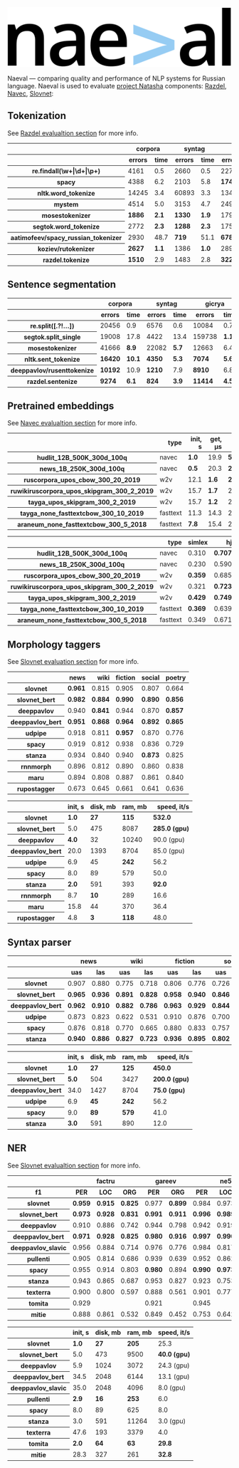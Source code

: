 <img src="https://github.com/natasha/natasha-logos/blob/master/naeval.svg">

Naeval — comparing quality and performance of NLP systems for Russian language. Naeval is used to evaluate <a href="https://github.com/natasha">project Natasha</a> components: <a href="https://github.com/natasha/razdel">Razdel</a>, <a href="https://github.com/natasha/navec">Navec</a>, <a href="https://github.com/natasha/slovnet">Slovnet</a>:

## Tokenization

See <a href="https://github.com/natasha/razdel#quality-performance">Razdel evalualtion section</a> for more info.

<!--- token --->
<table border="0" class="dataframe">
  <thead>
    <tr>
      <th></th>
      <th colspan="2" halign="left">corpora</th>
      <th colspan="2" halign="left">syntag</th>
      <th colspan="2" halign="left">gicrya</th>
      <th colspan="2" halign="left">rnc</th>
    </tr>
    <tr>
      <th></th>
      <th>errors</th>
      <th>time</th>
      <th>errors</th>
      <th>time</th>
      <th>errors</th>
      <th>time</th>
      <th>errors</th>
      <th>time</th>
    </tr>
  </thead>
  <tbody>
    <tr>
      <th>re.findall(\w+|\d+|\p+)</th>
      <td>4161</td>
      <td>0.5</td>
      <td>2660</td>
      <td>0.5</td>
      <td>2277</td>
      <td>0.4</td>
      <td>7606</td>
      <td>0.4</td>
    </tr>
    <tr>
      <th>spacy</th>
      <td>4388</td>
      <td>6.2</td>
      <td>2103</td>
      <td>5.8</td>
      <td><b>1740</b></td>
      <td>4.1</td>
      <td>4057</td>
      <td>3.9</td>
    </tr>
    <tr>
      <th>nltk.word_tokenize</th>
      <td>14245</td>
      <td>3.4</td>
      <td>60893</td>
      <td>3.3</td>
      <td>13496</td>
      <td>2.7</td>
      <td>41485</td>
      <td>2.9</td>
    </tr>
    <tr>
      <th>mystem</th>
      <td>4514</td>
      <td>5.0</td>
      <td>3153</td>
      <td>4.7</td>
      <td>2497</td>
      <td>3.7</td>
      <td><b>2028</b></td>
      <td>3.9</td>
    </tr>
    <tr>
      <th>mosestokenizer</th>
      <td><b>1886</b></td>
      <td><b>2.1</b></td>
      <td><b>1330</b></td>
      <td><b>1.9</b></td>
      <td>1796</td>
      <td><b>1.6</b></td>
      <td><b>2123</b></td>
      <td><b>1.7</b></td>
    </tr>
    <tr>
      <th>segtok.word_tokenize</th>
      <td>2772</td>
      <td><b>2.3</b></td>
      <td><b>1288</b></td>
      <td><b>2.3</b></td>
      <td>1759</td>
      <td><b>1.8</b></td>
      <td><b>1229</b></td>
      <td><b>1.8</b></td>
    </tr>
    <tr>
      <th>aatimofeev/spacy_russian_tokenizer</th>
      <td>2930</td>
      <td>48.7</td>
      <td><b>719</b></td>
      <td>51.1</td>
      <td><b>678</b></td>
      <td>39.5</td>
      <td>2681</td>
      <td>52.2</td>
    </tr>
    <tr>
      <th>koziev/rutokenizer</th>
      <td><b>2627</b></td>
      <td><b>1.1</b></td>
      <td>1386</td>
      <td><b>1.0</b></td>
      <td>2893</td>
      <td><b>0.8</b></td>
      <td>9411</td>
      <td><b>0.9</b></td>
    </tr>
    <tr>
      <th>razdel.tokenize</th>
      <td><b>1510</b></td>
      <td>2.9</td>
      <td>1483</td>
      <td>2.8</td>
      <td><b>322</b></td>
      <td>2.0</td>
      <td>2124</td>
      <td>2.2</td>
    </tr>
  </tbody>
</table>
<!--- token --->

## Sentence segmentation

<!--- sent --->
<table border="0" class="dataframe">
  <thead>
    <tr>
      <th></th>
      <th colspan="2" halign="left">corpora</th>
      <th colspan="2" halign="left">syntag</th>
      <th colspan="2" halign="left">gicrya</th>
      <th colspan="2" halign="left">rnc</th>
    </tr>
    <tr>
      <th></th>
      <th>errors</th>
      <th>time</th>
      <th>errors</th>
      <th>time</th>
      <th>errors</th>
      <th>time</th>
      <th>errors</th>
      <th>time</th>
    </tr>
  </thead>
  <tbody>
    <tr>
      <th>re.split([.?!…])</th>
      <td>20456</td>
      <td>0.9</td>
      <td>6576</td>
      <td>0.6</td>
      <td>10084</td>
      <td>0.7</td>
      <td>23356</td>
      <td>1.0</td>
    </tr>
    <tr>
      <th>segtok.split_single</th>
      <td>19008</td>
      <td>17.8</td>
      <td>4422</td>
      <td>13.4</td>
      <td>159738</td>
      <td><b>1.1</b></td>
      <td>164218</td>
      <td><b>2.8</b></td>
    </tr>
    <tr>
      <th>mosestokenizer</th>
      <td>41666</td>
      <td><b>8.9</b></td>
      <td>22082</td>
      <td><b>5.7</b></td>
      <td>12663</td>
      <td>6.4</td>
      <td>50560</td>
      <td><b>7.4</b></td>
    </tr>
    <tr>
      <th>nltk.sent_tokenize</th>
      <td><b>16420</b></td>
      <td><b>10.1</b></td>
      <td><b>4350</b></td>
      <td><b>5.3</b></td>
      <td><b>7074</b></td>
      <td><b>5.6</b></td>
      <td><b>32534</b></td>
      <td>8.9</td>
    </tr>
    <tr>
      <th>deeppavlov/rusenttokenize</th>
      <td><b>10192</b></td>
      <td>10.9</td>
      <td><b>1210</b></td>
      <td>7.9</td>
      <td><b>8910</b></td>
      <td>6.8</td>
      <td><b>21410</b></td>
      <td><b>7.0</b></td>
    </tr>
    <tr>
      <th>razdel.sentenize</th>
      <td><b>9274</b></td>
      <td><b>6.1</b></td>
      <td><b>824</b></td>
      <td><b>3.9</b></td>
      <td><b>11414</b></td>
      <td><b>4.5</b></td>
      <td><b>10594</b></td>
      <td>7.5</td>
    </tr>
  </tbody>
</table>
<!--- sent --->

## Pretrained embeddings

See <a href="https://github.com/natasha/navec#evaluation">Navec evalualtion section</a> for more info.

<!--- emb1 --->
<table border="0" class="dataframe">
  <thead>
    <tr style="text-align: right;">
      <th></th>
      <th>type</th>
      <th>init, s</th>
      <th>get, µs</th>
      <th>disk, mb</th>
      <th>ram, mb</th>
      <th>vocab</th>
    </tr>
  </thead>
  <tbody>
    <tr>
      <th>hudlit_12B_500K_300d_100q</th>
      <td>navec</td>
      <td><b>1.0</b></td>
      <td>19.9</td>
      <td><b>50.6</b></td>
      <td><b>95.3</b></td>
      <td><b>500K</b></td>
    </tr>
    <tr>
      <th>news_1B_250K_300d_100q</th>
      <td>navec</td>
      <td><b>0.5</b></td>
      <td>20.3</td>
      <td><b>25.4</b></td>
      <td><b>47.7</b></td>
      <td><b>250K</b></td>
    </tr>
    <tr>
      <th>ruscorpora_upos_cbow_300_20_2019</th>
      <td>w2v</td>
      <td>12.1</td>
      <td><b>1.6</b></td>
      <td><b>220.6</b></td>
      <td><b>236.1</b></td>
      <td>189K</td>
    </tr>
    <tr>
      <th>ruwikiruscorpora_upos_skipgram_300_2_2019</th>
      <td>w2v</td>
      <td>15.7</td>
      <td><b>1.7</b></td>
      <td>290.0</td>
      <td>309.4</td>
      <td>248K</td>
    </tr>
    <tr>
      <th>tayga_upos_skipgram_300_2_2019</th>
      <td>w2v</td>
      <td>15.7</td>
      <td><b>1.2</b></td>
      <td>290.7</td>
      <td>310.9</td>
      <td><b>249K</b></td>
    </tr>
    <tr>
      <th>tayga_none_fasttextcbow_300_10_2019</th>
      <td>fasttext</td>
      <td>11.3</td>
      <td>14.3</td>
      <td>2741.9</td>
      <td>2746.9</td>
      <td>192K</td>
    </tr>
    <tr>
      <th>araneum_none_fasttextcbow_300_5_2018</th>
      <td>fasttext</td>
      <td><b>7.8</b></td>
      <td>15.4</td>
      <td>2752.1</td>
      <td>2754.7</td>
      <td>195K</td>
    </tr>
  </tbody>
</table>
<!--- emb1 --->

<!--- emb2 --->
<table border="0" class="dataframe">
  <thead>
    <tr style="text-align: right;">
      <th></th>
      <th>type</th>
      <th>simlex</th>
      <th>hj</th>
      <th>rt</th>
      <th>ae</th>
      <th>ae2</th>
      <th>lrwc</th>
    </tr>
  </thead>
  <tbody>
    <tr>
      <th>hudlit_12B_500K_300d_100q</th>
      <td>navec</td>
      <td>0.310</td>
      <td><b>0.707</b></td>
      <td><b>0.842</b></td>
      <td><b>0.931</b></td>
      <td><b>0.923</b></td>
      <td><b>0.604</b></td>
    </tr>
    <tr>
      <th>news_1B_250K_300d_100q</th>
      <td>navec</td>
      <td>0.230</td>
      <td>0.590</td>
      <td>0.784</td>
      <td><b>0.866</b></td>
      <td>0.861</td>
      <td>0.589</td>
    </tr>
    <tr>
      <th>ruscorpora_upos_cbow_300_20_2019</th>
      <td>w2v</td>
      <td><b>0.359</b></td>
      <td>0.685</td>
      <td><b>0.852</b></td>
      <td>0.758</td>
      <td><b>0.896</b></td>
      <td>0.602</td>
    </tr>
    <tr>
      <th>ruwikiruscorpora_upos_skipgram_300_2_2019</th>
      <td>w2v</td>
      <td>0.321</td>
      <td><b>0.723</b></td>
      <td>0.817</td>
      <td><b>0.801</b></td>
      <td>0.860</td>
      <td><b>0.629</b></td>
    </tr>
    <tr>
      <th>tayga_upos_skipgram_300_2_2019</th>
      <td>w2v</td>
      <td><b>0.429</b></td>
      <td><b>0.749</b></td>
      <td><b>0.871</b></td>
      <td>0.771</td>
      <td><b>0.899</b></td>
      <td><b>0.639</b></td>
    </tr>
    <tr>
      <th>tayga_none_fasttextcbow_300_10_2019</th>
      <td>fasttext</td>
      <td><b>0.369</b></td>
      <td>0.639</td>
      <td>0.793</td>
      <td>0.682</td>
      <td>0.813</td>
      <td>0.536</td>
    </tr>
    <tr>
      <th>araneum_none_fasttextcbow_300_5_2018</th>
      <td>fasttext</td>
      <td>0.349</td>
      <td>0.671</td>
      <td>0.801</td>
      <td>0.706</td>
      <td>0.793</td>
      <td>0.579</td>
    </tr>
  </tbody>
</table>
<!--- emb2 --->

## Morphology taggers

See <a href="https://github.com/natasha/slovnet#morphology-1">Slovnet evaluation section</a> for more info.

<!--- morph1 --->
<table border="0" class="dataframe">
  <thead>
    <tr style="text-align: right;">
      <th></th>
      <th>news</th>
      <th>wiki</th>
      <th>fiction</th>
      <th>social</th>
      <th>poetry</th>
    </tr>
  </thead>
  <tbody>
    <tr>
      <th>slovnet</th>
      <td><b>0.961</b></td>
      <td>0.815</td>
      <td>0.905</td>
      <td>0.807</td>
      <td>0.664</td>
    </tr>
    <tr>
      <th>slovnet_bert</th>
      <td><b>0.982</b></td>
      <td><b>0.884</b></td>
      <td><b>0.990</b></td>
      <td><b>0.890</b></td>
      <td><b>0.856</b></td>
    </tr>
    <tr>
      <th>deeppavlov</th>
      <td>0.940</td>
      <td><b>0.841</b></td>
      <td>0.944</td>
      <td>0.870</td>
      <td><b>0.857</b></td>
    </tr>
    <tr>
      <th>deeppavlov_bert</th>
      <td><b>0.951</b></td>
      <td><b>0.868</b></td>
      <td><b>0.964</b></td>
      <td><b>0.892</b></td>
      <td><b>0.865</b></td>
    </tr>
    <tr>
      <th>udpipe</th>
      <td>0.918</td>
      <td>0.811</td>
      <td><b>0.957</b></td>
      <td>0.870</td>
      <td>0.776</td>
    </tr>
    <tr>
      <th>spacy</th>
      <td>0.919</td>
      <td>0.812</td>
      <td>0.938</td>
      <td>0.836</td>
      <td>0.729</td>
    </tr>
    <tr>
      <th>stanza</th>
      <td>0.934</td>
      <td>0.840</td>
      <td>0.940</td>
      <td><b>0.873</b></td>
      <td>0.825</td>
    </tr>
    <tr>
      <th>rnnmorph</th>
      <td>0.896</td>
      <td>0.812</td>
      <td>0.890</td>
      <td>0.860</td>
      <td>0.838</td>
    </tr>
    <tr>
      <th>maru</th>
      <td>0.894</td>
      <td>0.808</td>
      <td>0.887</td>
      <td>0.861</td>
      <td>0.840</td>
    </tr>
    <tr>
      <th>rupostagger</th>
      <td>0.673</td>
      <td>0.645</td>
      <td>0.661</td>
      <td>0.641</td>
      <td>0.636</td>
    </tr>
  </tbody>
</table>
<!--- morph1 --->

<!--- morph2 --->
<table border="0" class="dataframe">
  <thead>
    <tr style="text-align: right;">
      <th></th>
      <th>init, s</th>
      <th>disk, mb</th>
      <th>ram, mb</th>
      <th>speed, it/s</th>
    </tr>
  </thead>
  <tbody>
    <tr>
      <th>slovnet</th>
      <td><b>1.0</b></td>
      <td><b>27</b></td>
      <td><b>115</b></td>
      <td><b>532.0</b></td>
    </tr>
    <tr>
      <th>slovnet_bert</th>
      <td>5.0</td>
      <td>475</td>
      <td>8087</td>
      <td><b>285.0 (gpu)</b></td>
    </tr>
    <tr>
      <th>deeppavlov</th>
      <td><b>4.0</b></td>
      <td>32</td>
      <td>10240</td>
      <td>90.0 (gpu)</td>
    </tr>
    <tr>
      <th>deeppavlov_bert</th>
      <td>20.0</td>
      <td>1393</td>
      <td>8704</td>
      <td>85.0 (gpu)</td>
    </tr>
    <tr>
      <th>udpipe</th>
      <td>6.9</td>
      <td>45</td>
      <td><b>242</b></td>
      <td>56.2</td>
    </tr>
    <tr>
      <th>spacy</th>
      <td>8.0</td>
      <td>89</td>
      <td>579</td>
      <td>50.0</td>
    </tr>
    <tr>
      <th>stanza</th>
      <td><b>2.0</b></td>
      <td>591</td>
      <td>393</td>
      <td><b>92.0</b></td>
    </tr>
    <tr>
      <th>rnnmorph</th>
      <td>8.7</td>
      <td><b>10</b></td>
      <td>289</td>
      <td>16.6</td>
    </tr>
    <tr>
      <th>maru</th>
      <td>15.8</td>
      <td>44</td>
      <td>370</td>
      <td>36.4</td>
    </tr>
    <tr>
      <th>rupostagger</th>
      <td>4.8</td>
      <td><b>3</b></td>
      <td><b>118</b></td>
      <td>48.0</td>
    </tr>
  </tbody>
</table>
<!--- morph2 --->

## Syntax parser

<!--- syntax1 --->
<table border="0" class="dataframe">
  <thead>
    <tr>
      <th></th>
      <th colspan="2" halign="left">news</th>
      <th colspan="2" halign="left">wiki</th>
      <th colspan="2" halign="left">fiction</th>
      <th colspan="2" halign="left">social</th>
      <th colspan="2" halign="left">poetry</th>
    </tr>
    <tr>
      <th></th>
      <th>uas</th>
      <th>las</th>
      <th>uas</th>
      <th>las</th>
      <th>uas</th>
      <th>las</th>
      <th>uas</th>
      <th>las</th>
      <th>uas</th>
      <th>las</th>
    </tr>
  </thead>
  <tbody>
    <tr>
      <th>slovnet</th>
      <td>0.907</td>
      <td>0.880</td>
      <td>0.775</td>
      <td>0.718</td>
      <td>0.806</td>
      <td>0.776</td>
      <td>0.726</td>
      <td>0.656</td>
      <td>0.542</td>
      <td>0.469</td>
    </tr>
    <tr>
      <th>slovnet_bert</th>
      <td><b>0.965</b></td>
      <td><b>0.936</b></td>
      <td><b>0.891</b></td>
      <td><b>0.828</b></td>
      <td><b>0.958</b></td>
      <td><b>0.940</b></td>
      <td><b>0.846</b></td>
      <td><b>0.782</b></td>
      <td><b>0.776</b></td>
      <td><b>0.706</b></td>
    </tr>
    <tr>
      <th>deeppavlov_bert</th>
      <td><b>0.962</b></td>
      <td><b>0.910</b></td>
      <td><b>0.882</b></td>
      <td><b>0.786</b></td>
      <td><b>0.963</b></td>
      <td><b>0.929</b></td>
      <td><b>0.844</b></td>
      <td><b>0.761</b></td>
      <td><b>0.784</b></td>
      <td><b>0.691</b></td>
    </tr>
    <tr>
      <th>udpipe</th>
      <td>0.873</td>
      <td>0.823</td>
      <td>0.622</td>
      <td>0.531</td>
      <td>0.910</td>
      <td>0.876</td>
      <td>0.700</td>
      <td>0.624</td>
      <td>0.625</td>
      <td>0.534</td>
    </tr>
    <tr>
      <th>spacy</th>
      <td>0.876</td>
      <td>0.818</td>
      <td>0.770</td>
      <td>0.665</td>
      <td>0.880</td>
      <td>0.833</td>
      <td>0.757</td>
      <td>0.666</td>
      <td>0.657</td>
      <td>0.544</td>
    </tr>
    <tr>
      <th>stanza</th>
      <td><b>0.940</b></td>
      <td><b>0.886</b></td>
      <td><b>0.827</b></td>
      <td><b>0.723</b></td>
      <td><b>0.936</b></td>
      <td><b>0.895</b></td>
      <td><b>0.802</b></td>
      <td><b>0.714</b></td>
      <td><b>0.713</b></td>
      <td><b>0.613</b></td>
    </tr>
  </tbody>
</table>
<!--- syntax1 --->

<!--- syntax2 --->
<table border="0" class="dataframe">
  <thead>
    <tr style="text-align: right;">
      <th></th>
      <th>init, s</th>
      <th>disk, mb</th>
      <th>ram, mb</th>
      <th>speed, it/s</th>
    </tr>
  </thead>
  <tbody>
    <tr>
      <th>slovnet</th>
      <td><b>1.0</b></td>
      <td><b>27</b></td>
      <td><b>125</b></td>
      <td><b>450.0</b></td>
    </tr>
    <tr>
      <th>slovnet_bert</th>
      <td><b>5.0</b></td>
      <td>504</td>
      <td>3427</td>
      <td><b>200.0 (gpu)</b></td>
    </tr>
    <tr>
      <th>deeppavlov_bert</th>
      <td>34.0</td>
      <td>1427</td>
      <td>8704</td>
      <td><b>75.0 (gpu)</b></td>
    </tr>
    <tr>
      <th>udpipe</th>
      <td>6.9</td>
      <td><b>45</b></td>
      <td><b>242</b></td>
      <td>56.2</td>
    </tr>
    <tr>
      <th>spacy</th>
      <td>9.0</td>
      <td><b>89</b></td>
      <td><b>579</b></td>
      <td>41.0</td>
    </tr>
    <tr>
      <th>stanza</th>
      <td><b>3.0</b></td>
      <td>591</td>
      <td>890</td>
      <td>12.0</td>
    </tr>
  </tbody>
</table>
<!--- syntax2 --->

## NER

See <a href="https://github.com/natasha/slovnet#evaluation">Slovnet evalualtion section</a> for more info.

<!--- ner1 --->
<table border="0" class="dataframe">
  <thead>
    <tr>
      <th></th>
      <th colspan="3" halign="left">factru</th>
      <th colspan="2" halign="left">gareev</th>
      <th colspan="3" halign="left">ne5</th>
      <th colspan="3" halign="left">bsnlp</th>
    </tr>
    <tr>
      <th>f1</th>
      <th>PER</th>
      <th>LOC</th>
      <th>ORG</th>
      <th>PER</th>
      <th>ORG</th>
      <th>PER</th>
      <th>LOC</th>
      <th>ORG</th>
      <th>PER</th>
      <th>LOC</th>
      <th>ORG</th>
    </tr>
  </thead>
  <tbody>
    <tr>
      <th>slovnet</th>
      <td><b>0.959</b></td>
      <td><b>0.915</b></td>
      <td><b>0.825</b></td>
      <td>0.977</td>
      <td><b>0.899</b></td>
      <td>0.984</td>
      <td>0.973</td>
      <td>0.951</td>
      <td>0.944</td>
      <td>0.834</td>
      <td>0.718</td>
    </tr>
    <tr>
      <th>slovnet_bert</th>
      <td><b>0.973</b></td>
      <td><b>0.928</b></td>
      <td><b>0.831</b></td>
      <td><b>0.991</b></td>
      <td><b>0.911</b></td>
      <td><b>0.996</b></td>
      <td><b>0.989</b></td>
      <td><b>0.976</b></td>
      <td><b>0.960</b></td>
      <td>0.838</td>
      <td><b>0.733</b></td>
    </tr>
    <tr>
      <th>deeppavlov</th>
      <td>0.910</td>
      <td>0.886</td>
      <td>0.742</td>
      <td>0.944</td>
      <td>0.798</td>
      <td>0.942</td>
      <td>0.919</td>
      <td>0.881</td>
      <td>0.866</td>
      <td>0.767</td>
      <td>0.624</td>
    </tr>
    <tr>
      <th>deeppavlov_bert</th>
      <td><b>0.971</b></td>
      <td><b>0.928</b></td>
      <td><b>0.825</b></td>
      <td><b>0.980</b></td>
      <td><b>0.916</b></td>
      <td><b>0.997</b></td>
      <td><b>0.990</b></td>
      <td><b>0.976</b></td>
      <td><b>0.954</b></td>
      <td><b>0.840</b></td>
      <td><b>0.741</b></td>
    </tr>
    <tr>
      <th>deeppavlov_slavic</th>
      <td>0.956</td>
      <td>0.884</td>
      <td>0.714</td>
      <td>0.976</td>
      <td>0.776</td>
      <td>0.984</td>
      <td>0.817</td>
      <td>0.761</td>
      <td><b>0.965</b></td>
      <td><b>0.925</b></td>
      <td><b>0.831</b></td>
    </tr>
    <tr>
      <th>pullenti</th>
      <td>0.905</td>
      <td>0.814</td>
      <td>0.686</td>
      <td>0.939</td>
      <td>0.639</td>
      <td>0.952</td>
      <td>0.862</td>
      <td>0.683</td>
      <td>0.900</td>
      <td>0.769</td>
      <td>0.566</td>
    </tr>
    <tr>
      <th>spacy</th>
      <td>0.955</td>
      <td>0.914</td>
      <td>0.803</td>
      <td><b>0.980</b></td>
      <td>0.894</td>
      <td><b>0.990</b></td>
      <td><b>0.973</b></td>
      <td><b>0.951</b></td>
      <td>0.938</td>
      <td>0.828</td>
      <td>0.703</td>
    </tr>
    <tr>
      <th>stanza</th>
      <td>0.943</td>
      <td>0.865</td>
      <td>0.687</td>
      <td>0.953</td>
      <td>0.827</td>
      <td>0.923</td>
      <td>0.753</td>
      <td>0.734</td>
      <td>0.938</td>
      <td><b>0.838</b></td>
      <td>0.724</td>
    </tr>
    <tr>
      <th>texterra</th>
      <td>0.900</td>
      <td>0.800</td>
      <td>0.597</td>
      <td>0.888</td>
      <td>0.561</td>
      <td>0.901</td>
      <td>0.777</td>
      <td>0.594</td>
      <td>0.858</td>
      <td>0.783</td>
      <td>0.548</td>
    </tr>
    <tr>
      <th>tomita</th>
      <td>0.929</td>
      <td></td>
      <td></td>
      <td>0.921</td>
      <td></td>
      <td>0.945</td>
      <td></td>
      <td></td>
      <td>0.881</td>
      <td></td>
      <td></td>
    </tr>
    <tr>
      <th>mitie</th>
      <td>0.888</td>
      <td>0.861</td>
      <td>0.532</td>
      <td>0.849</td>
      <td>0.452</td>
      <td>0.753</td>
      <td>0.642</td>
      <td>0.432</td>
      <td>0.736</td>
      <td>0.801</td>
      <td>0.524</td>
    </tr>
  </tbody>
</table>
<!--- ner1 --->

<!--- ner2 --->
<table border="0" class="dataframe">
  <thead>
    <tr style="text-align: right;">
      <th></th>
      <th>init, s</th>
      <th>disk, mb</th>
      <th>ram, mb</th>
      <th>speed, it/s</th>
    </tr>
  </thead>
  <tbody>
    <tr>
      <th>slovnet</th>
      <td><b>1.0</b></td>
      <td><b>27</b></td>
      <td><b>205</b></td>
      <td>25.3</td>
    </tr>
    <tr>
      <th>slovnet_bert</th>
      <td>5.0</td>
      <td>473</td>
      <td>9500</td>
      <td><b>40.0 (gpu)</b></td>
    </tr>
    <tr>
      <th>deeppavlov</th>
      <td>5.9</td>
      <td>1024</td>
      <td>3072</td>
      <td>24.3 (gpu)</td>
    </tr>
    <tr>
      <th>deeppavlov_bert</th>
      <td>34.5</td>
      <td>2048</td>
      <td>6144</td>
      <td>13.1 (gpu)</td>
    </tr>
    <tr>
      <th>deeppavlov_slavic</th>
      <td>35.0</td>
      <td>2048</td>
      <td>4096</td>
      <td>8.0 (gpu)</td>
    </tr>
    <tr>
      <th>pullenti</th>
      <td><b>2.9</b></td>
      <td><b>16</b></td>
      <td><b>253</b></td>
      <td>6.0</td>
    </tr>
    <tr>
      <th>spacy</th>
      <td>8.0</td>
      <td>89</td>
      <td>625</td>
      <td>8.0</td>
    </tr>
    <tr>
      <th>stanza</th>
      <td>3.0</td>
      <td>591</td>
      <td>11264</td>
      <td>3.0 (gpu)</td>
    </tr>
    <tr>
      <th>texterra</th>
      <td>47.6</td>
      <td>193</td>
      <td>3379</td>
      <td>4.0</td>
    </tr>
    <tr>
      <th>tomita</th>
      <td><b>2.0</b></td>
      <td><b>64</b></td>
      <td><b>63</b></td>
      <td><b>29.8</b></td>
    </tr>
    <tr>
      <th>mitie</th>
      <td>28.3</td>
      <td>327</td>
      <td>261</td>
      <td><b>32.8</b></td>
    </tr>
  </tbody>
</table>
<!--- ner2 --->
